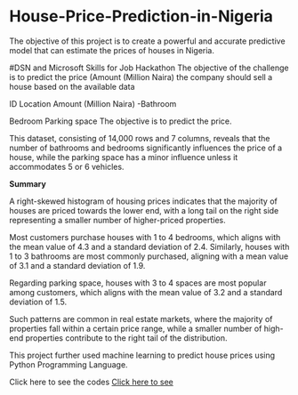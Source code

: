 # House-Price-Prediction-in-Nigeria
The objective of this project is to create a powerful and accurate predictive model that can estimate the prices of houses in Nigeria.

#DSN and Microsoft Skills for Job Hackathon
The objective of the challenge is to predict the price (Amount (Million Naira) the company should sell a house based on the available data

ID
Location
Amount (Million Naira)
-Bathroom

Bedroom
Parking space
The objective is to predict the price.

This dataset, consisting of 14,000 rows and 7 columns, reveals that the number of bathrooms and bedrooms significantly influences the price of a house, while the parking space has a minor influence unless it accommodates 5 or 6 vehicles.

**Summary**

A right-skewed histogram of housing prices indicates that the majority of houses are priced towards the lower end, with a long tail on the right side representing a smaller number of higher-priced properties.

Most customers purchase houses with 1 to 4 bedrooms, which aligns with the mean value of 4.3 and a standard deviation of 2.4. Similarly, houses with 1 to 3 bathrooms are most commonly purchased, aligning with a mean value of 3.1 and a standard deviation of 1.9.

Regarding parking space, houses with 3 to 4 spaces are most popular among customers, which aligns with the mean value of 3.2 and a standard deviation of 1.5.

Such patterns are common in real estate markets, where the majority of properties fall within a certain price range, while a smaller number of high-end properties contribute to the right tail of the distribution.

This project further used machine learning  to predict house prices using Python Programming Language.

Click here to see the codes [Click here to see](https://github.com/Ainaganiu/House-Price-Prediction-in-Nigeria/blob/main/housing_prediction_challenge.ipynb)

